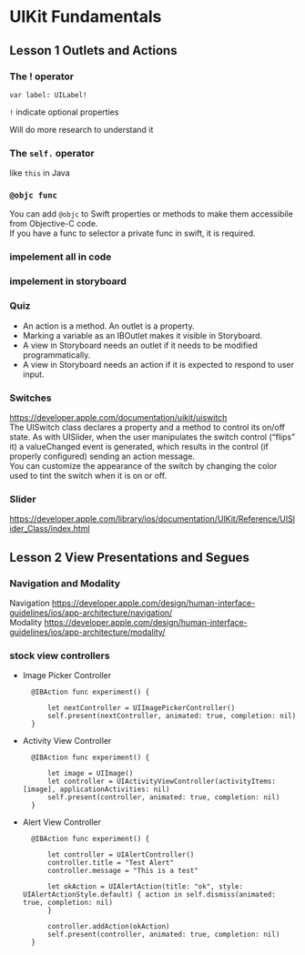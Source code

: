 # UIKit Fundamentals

## Lesson 1 Outlets and Actions

### The ! operator

    var label: UILabel!

`!` indicate optional properties

Will do more research to understand it



### The `self.` operator
like `this` in Java


### `@objc func`
You can add `@objc` to Swift properties or methods to make them accessibile from Objective-C code.  
If you have a func to selector a private func in swift, it is required.


### impelement all in code 


### impelement in storyboard

### Quiz

* An action is a method. An outlet is a property.  
* Marking a variable as an IBOutlet makes it visible in Storyboard.
* A view in Storyboard needs an outlet if it needs to be modified programmatically.
* A view in Storyboard needs an action if it is expected to respond to user input.

### Switches
https://developer.apple.com/documentation/uikit/uiswitch  
The UISwitch class declares a property and a method to control its on/off state. As with UISlider, when the user manipulates the switch control (“flips” it) a valueChanged event is generated, which results in the control (if properly configured) sending an action message.  
You can customize the appearance of the switch by changing the color used to tint the switch when it is on or off.

### Slider
https://developer.apple.com/library/ios/documentation/UIKit/Reference/UISlider_Class/index.html  


## Lesson 2 View Presentations and Segues
### Navigation and Modality
Navigation  https://developer.apple.com/design/human-interface-guidelines/ios/app-architecture/navigation/   
Modality https://developer.apple.com/design/human-interface-guidelines/ios/app-architecture/modality/  


### stock view controllers
* Image Picker Controller

        @IBAction func experiment() {

            let nextController = UIImagePickerController()
            self.present(nextController, animated: true, completion: nil)
        }
    
* Activity View Controller

        @IBAction func experiment() {

            let image = UIImage()
            let controller = UIActivityViewController(activityItems: [image], applicationActivities: nil)
            self.present(controller, animated: true, completion: nil)
        }
* Alert View Controller

        @IBAction func experiment() {

            let controller = UIAlertController()
            controller.title = "Test Alert"
            controller.message = "This is a test"

            let okAction = UIAlertAction(title: "ok", style: UIAlertActionStyle.default) { action in self.dismiss(animated: true, completion: nil)
            }

            controller.addAction(okAction)
            self.present(controller, animated: true, completion: nil)
        }
